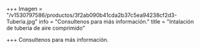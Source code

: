 +++
Imagen = "/v1530797586/productos/3f2ab090b41cda2b37c5ea94238cf2d3-Tuberia.jpg"
info = "Consultenos para más información."
title = "Intalación de tuberia de aire comprimido"

+++
Consultenos para más información.